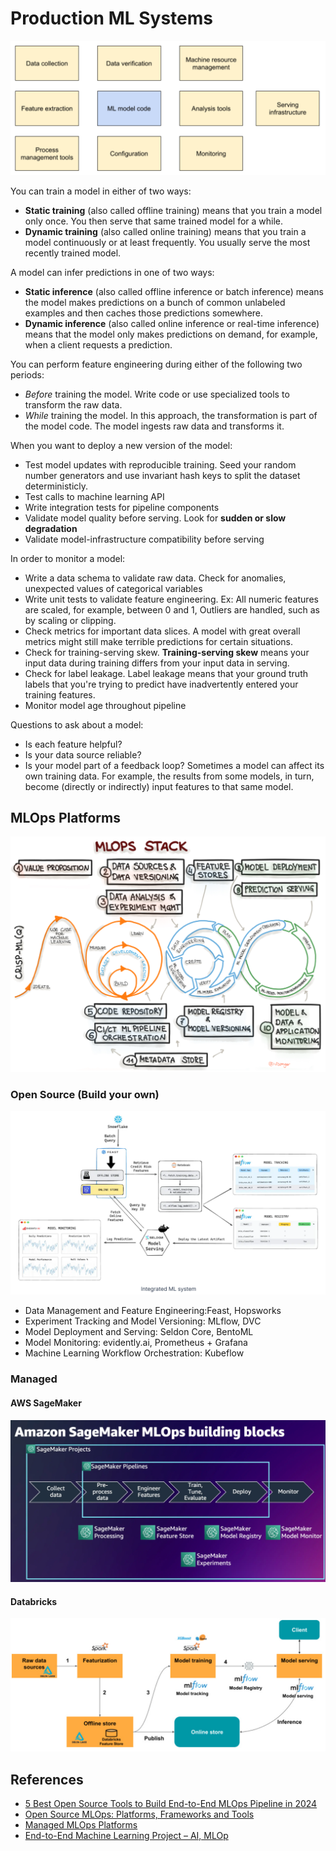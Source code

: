 # Production ML Systems

![](images/production_ml/ml_systems.png)

You can train a model in either of two ways:
- __Static training__ (also called offline training) means that you train a model only once. You then serve that same trained model for a while.
- __Dynamic training__ (also called online training) means that you train a model continuously or at least frequently. You usually serve the most recently trained model.

A model can infer predictions in one of two ways:
- __Static inference__ (also called offline inference or batch inference) means the model makes predictions on a bunch of common unlabeled examples and then caches those predictions somewhere.
- __Dynamic inference__ (also called online inference or real-time inference) means that the model only makes predictions on demand, for example, when a client requests a prediction.

You can perform feature engineering during either of the following two periods:
- _Before_ training the model. Write code or use specialized tools to transform the raw data.
- _While_ training the model. In this approach, the transformation is part of the model code. The model ingests raw data and transforms it.

When you want to deploy a new version of the model:
- Test model updates with reproducible training. Seed your random number generators and use invariant hash keys to split the dataset deterministicly. 
- Test calls to machine learning API
- Write integration tests for pipeline components
- Validate model quality before serving. Look for __sudden or slow degradation__
- Validate model-infrastructure compatibility before serving

In order to monitor a model:
- Write a data schema to validate raw data. Check for anomalies, unexpected values of categorical variables
- Write unit tests to validate feature engineering. Ex: All numeric features are scaled, for example, between 0 and 1, Outliers are handled, such as by scaling or clipping.
- Check metrics for important data slices. A model with great overall metrics might still make terrible predictions for certain situations.
- Check for training-serving skew. __Training-serving skew__ means your input data during training differs from your input data in serving.
- Check for label leakage. Label leakage means that your ground truth labels that you're trying to predict have inadvertently entered your training features. 
- Monitor model age throughout pipeline

Questions to ask about a model:
- Is each feature helpful?
- Is your data source reliable?
- Is your model part of a feedback loop? Sometimes a model can affect its own training data. For example, the results from some models, in turn, become (directly or indirectly) input features to that same model.

## MLOps Platforms

![](images/production_ml/mlops_stack.png)

### Open Source (Build your own)
![](images/production_ml/mlops_opensource.png)


- Data Management and Feature Engineering:Feast, Hopsworks
- Experiment Tracking and Model Versioning: MLflow, DVC
- Model Deployment and Serving: Seldon Core, BentoML
- Model Monitoring: evidently.ai, Prometheus + Grafana
- Machine Learning Workflow Orchestration: Kubeflow

### Managed

#### AWS SageMaker

![](images/production_ml/sage_maker.png)

#### Databricks

![](images/production_ml/databricks.png)



## References

- [5 Best Open Source Tools to Build End-to-End MLOps Pipeline in 2024](https://www.qwak.com/post/mlops-pipeline-with-open-source-tools)
- [Open Source MLOps: Platforms, Frameworks and Tools](https://neptune.ai/blog/best-open-source-mlops-tools)
- [Managed MLOps Platforms](https://www.qwak.com/post/top-mlops-end-to-end)
- [End-to-End Machine Learning Project – AI, MLOp](https://www.youtube.com/watch?v=o6vbe5G7xNo)
